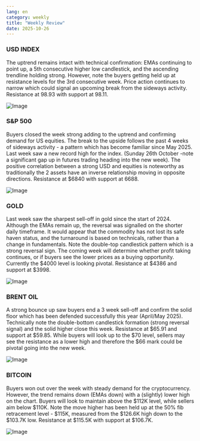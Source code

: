 ```yaml
---
lang: en
category: weekly
title: "Weekly Review"
date: 2025-10-26
---
```


### USD INDEX

The uptrend remains intact with technical confirmation: EMAs continuing to point up, a  5th consecutive higher low candlestick, and the ascending trendline holding strong. However, note the buyers getting held up at resistance levels for the 3rd consecutive week. Price action continues to narrow which could signal an upcoming break from the sideways activity. Resistance at 98.93 with support at 98.11.   

![Image](https://markleighedu.github.io/img/Oct-2025/26-Oct-2025/usdindex.jpg)

### S&P 500

Buyers closed the week strong adding to the uptrend and confirming demand for US equities. The break to the upside follows the past 4 weeks of sideways activity - a pattern which has become familiar since May 2025. Last week saw a new record high for the index. (Sunday 26th October -note a significant gap up in futures trading heading into the new week). The positive correlation between a strong USD and equities is noteworthy as traditionally the 2 assets have an inverse relationship moving in opposite directions. Resistance at $6840 with support at 6688.

![Image](https://markleighedu.github.io/img/Oct-2025/26-Oct-2025/sp500.jpg)

### GOLD

Last week saw the sharpest sell-off in gold since the start of 2024. Although the EMAs remain up, the reversal was signalled on the shorter daily timeframe. It would appear that the commodity has not lost its safe haven status, and the turnaround is based on technicals, rather than a change in fundamentals. Note the double-top candlestick pattern which is a strong reversal sign. The coming week will determine whether profit taking continues, or if buyers see the lower prices as a buying opportunity. Currently the $4000 level is looking pivotal. Resistance at $4386 and support at $3998.   

![Image](https://markleighedu.github.io/img/Oct-2025/26-Oct-2025/gold.jpg)

### BRENT OIL

A strong bounce up saw buyers end a 3 week sell-off and confirm the solid floor which has been defended successfully this year (April/May 2025). Technically note the double-bottom candlestick formation (strong reversal signal) and the solid higher close this week. Resistance at $65.91 and support at $59.85. While buyers will look up to the $70 level, sellers may see the resistance as a lower high and therefore the $66 mark could be pivotal going into the new week.   

![Image](https://markleighedu.github.io/img/Oct-2025/26-Oct-2025/brentoil.jpg)

### BITCOIN

Buyers won out over the week with steady demand for the cryptocurrency. However, the trend remains down (EMAs down) with a (slightly) lower high on the chart. Buyers will look to maintain above the $112K level, while sellers aim below $110K. Note the move higher has been held up at the 50% fib retracement level - $115K, measured from the $126.6K high down to the $103.7K low. Resistance at $115.5K with support at $106.7K.

![Image](https://markleighedu.github.io/img/Oct-2025/26-Oct-2025/bitcoin.jpg)


